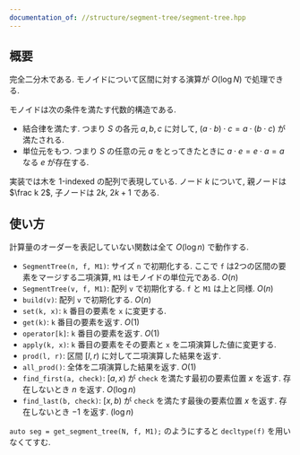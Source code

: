 ```yaml
---
documentation_of: //structure/segment-tree/segment-tree.hpp
---
```


## 概要

完全二分木である. モノイドについて区間に対する演算が $O(\log N)$ で処理できる.

モノイドは次の条件を満たす代数的構造である.

* 結合律を満たす. つまり $S$ の各元 $a, b, c$ に対して, $(a \cdot b) \cdot c = a \cdot (b \cdot c)$ が満たされる.
* 単位元をもつ. つまり $S$ の任意の元 $a$ をとってきたときに $a \cdot e = e \cdot a = a$ なる $e$ が存在する.

実装では木を 1-indexed の配列で表現している. ノード $k$ について, 親ノードは $\frac k 2$, 子ノードは $2k$, $2k+1$ である.

## 使い方

計算量のオーダーを表記していない関数は全て $O(\log n)$ で動作する.

* `SegmentTree(n, f, M1)`: サイズ `n` で初期化する. ここで `f` は2つの区間の要素をマージする二項演算, `M1` はモノイドの単位元である. $O(n)$
* `SegmentTree(v, f, M1)`: 配列 `v` で初期化する. `f` と `M1` は上と同様. $O(n)$
* `build(v)`: 配列 `v` で初期化する. $O(n)$
* `set(k, x)`: `k` 番目の要素を `x` に変更する. 
* `get(k)`: `k` 番目の要素を返す. $O(1)$
* `operator[k]`: `k` 番目の要素を返す. $O(1)$
* `apply(k, x)`: `k` 番目の要素をその要素と `x` を二項演算した値に変更する. 
* `prod(l, r)`: 区間 $[l, r)$ に対して二項演算した結果を返す.
* `all_prod()`: 全体を二項演算した結果を返す. $O(1)$
* `find_first(a, check)`: $[a, x)$ が `check` を満たす最初の要素位置 $x$ を返す. 存在しないとき $n$ を返す. $O(\log n)$
* `find_last(b, check)`: $[x, b)$ が `check` を満たす最後の要素位置 $x$ を返す. 存在しないとき $-1$ を返す. $(\log n)$

`auto seg = get_segment_tree(N, f, M1);` のようにすると `decltype(f)` を用いなくてすむ.
